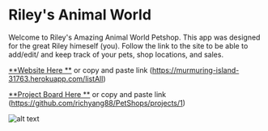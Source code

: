 # Riley's Animal World

Welcome to Riley's Amazing Animal World Petshop. This app was designed for the great Riley himeself (you). Follow the link to the site to be able to add/edit/ and keep track of your pets, shop locations, and sales.


[**Website Here **](https://murmuring-island-31763.herokuapp.com/listAll)
or copy and paste link (https://murmuring-island-31763.herokuapp.com/listAll)


[**Project Board Here **](https://github.com/richyang88/PetShops/projects/1)
or copy and paste link (https://github.com/richyang88/PetShops/projects/1)


<!-- * bullet point -->

<!-- ![alt text]( file path here "WireFrame") -->
![alt text](./public/images/wireframe.png"ERD")